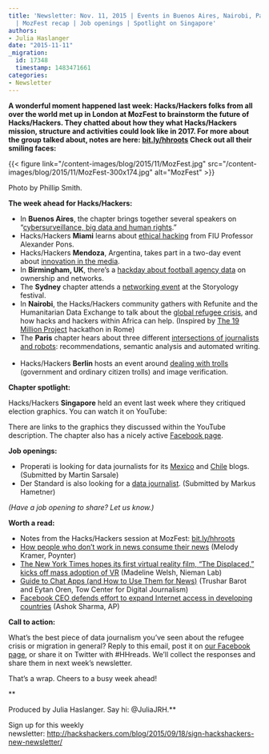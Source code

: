 ```yaml
---
title: 'Newsletter: Nov. 11, 2015 | Events in Buenos Aires, Nairobi, Paris and more
  | MozFest recap | Job openings | Spotlight on Singapore'
authors:
- Julia Haslanger
date: "2015-11-11"
_migration:
  id: 17348
  timestamp: 1483471661
categories:
- Newsletter
---
```


**A wonderful moment happened last week: Hacks/Hackers folks from all over the world met up in London at MozFest to brainstorm the future of Hacks/Hackers. They chatted about how they what Hacks/Hackers mission, structure and activities could look like in 2017. For more about the group talked about, notes are here: [bit.ly/hhroots][1] Check out all their smiling faces:**

{{< figure link="/content-images/blog/2015/11/MozFest.jpg" src="/content-images/blog/2015/11/MozFest-300x174.jpg" alt="MozFest" >}}

Photo by Phillip Smith.

**The week ahead for Hacks/Hackers:**

  * In **Buenos Aires**, the chapter brings together several speakers on “[cybersurveillance, big data and human rights][2].”
  * Hacks/Hackers **Miami** learns about [ethical hacking][3] from FIU Professor Alexander Pons. 
  * Hacks/Hackers **Mendoza**, Argentina, takes part in a two-day event about [innovation in the media][4]. 
  * In **Birmingham, UK**, there’s a [hackday about football agency data][5] on ownership and networks.
  * The **Sydney** chapter attends a [networking event][6] at the Storyology festival. 
  * In **Nairobi**, the Hacks/Hackers community gathers with Refunite and the Humanitarian Data Exchange to talk about the [global refugee crisis][7], and how hacks and hackers within Africa can help. (Inspired by [The 19 Million Project][8] hackathon in Rome)  
  * The **Paris** chapter hears about three different [intersections of journalists and robots][9]: recommendations, semantic analysis and automated writing.  
  * Hacks/Hackers **Berlin** hosts an event around [dealing with trolls][10] (government and ordinary citizen trolls) and image verification.

**Chapter spotlight:**

Hacks/Hackers **Singapore** held an event last week where they critiqued election graphics. You can watch it on YouTube: 

There are links to the graphics they discussed within the YouTube description. The chapter also has a nicely active [Facebook page][11].

**Job openings:**

  * Properati is looking for data journalists for its [Mexico][12] and [Chile][13] blogs. (Submitted by Martin Sarsale)
  * Der Standard is also looking for a [data journalist][14]. (Submitted by Markus Hametner)

_(Have a job opening to share? Let us know.)_

**Worth a read:**

  * Notes from the Hacks/Hackers session at MozFest: [bit.ly/hhroots][1]
  * [How people who don’t work in news consume their news][15] (Melody Kramer, Poynter)
  * [The New York Times hopes its first virtual reality film, “The Displaced,” kicks off mass adoption of VR][16] (Madeline Welsh, Nieman Lab) 
  * [Guide to Chat Apps (and How to Use Them for News)][17] (Trushar Barot and Eytan Oren, Tow Center for Digital Journalism)
  * [Facebook CEO defends effort to expand Internet access in developing countries][18] (Ashok Sharma, AP)

**Call to action:**

What’s the best piece of data journalism you’ve seen about the refugee crisis or migration in general? Reply to this email, post it on [our Facebook page][19], or share it on Twitter with #HHreads. We’ll collect the responses and share them in next week’s newsletter.

That’s a wrap. Cheers to a busy week ahead!

**

Produced by Julia Haslanger. Say hi: @JuliaJRH.**

Sign up for this weekly newsletter: <http://hackshackers.com/blog/2015/09/18/sign-hackshackers-new-newsletter/>

 [1]: https://t.co/TDJVAwzoxx
 [2]: http://www.meetup.com/HacksHackersBA/events/226377639/
 [3]: http://www.meetup.com/Hacks-Hackers-Miami/events/225844508/
 [4]: http://www.meetup.com/Hacks-Hackers-Mendoza/events/226588275/
 [5]: http://www.meetup.com/Hacks-Hackers-Birmingham/events/226371469/
 [6]: http://www.meetup.com/Hacks-Hackers-Sydney/events/226335625/
 [7]: https://www.facebook.com/events/928529463900958/
 [8]: http://the19millionproject.com/
 [9]: http://www.meetup.com/Hacks-Hackers-Paris/events/226423288/
 [10]: http://www.meetup.com/Hacks-Hackers-Berlin/events/226417677/
 [11]: https://www.facebook.com/groups/datajournsg/
 [12]: http://blog.properati.com/buscamos-periodista-de-datos-para-mexico/
 [13]: http://blog.properati.cl/buscamos-periodista-de-datos-free-lance/
 [14]: http://derstandard.at/karriere/jobsuche/jobs/203188/datenjournalistin
 [15]: http://www.poynter.org/news/media-innovation/383722/how-people-who-dont-work-in-news-consume-their-news/
 [16]: http://www.niemanlab.org/2015/11/the-new-york-times-hopes-its-first-virtual-reality-film-the-displaced-kicks-off-mass-adoption-of-vr/
 [17]: http://towcenter.org/research/guide-to-chat-apps/
 [18]: http://bigstory.ap.org/article/dd3edbf205374abda39505786a0182df/facebook-ceo-defends-effort-expand-internet-access
 [19]: http://facebook.com/hackshackers